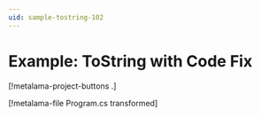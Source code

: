 ```yaml
---
uid: sample-tostring-102
---
```


# Example: ToString with Code Fix

[!metalama-project-buttons .]

[!metalama-file Program.cs transformed]